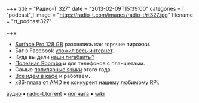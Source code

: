 +++
title = "Радио-Т 327"
date = "2013-02-09T15:39:00"
categories = [ "podcast",]
image = "https://radio-t.com/images/radio-t/rt327.jpg"
filename = "rt_podcast327"

+++

* [Surface Pro 128 GB](http://winsupersite.com/windows-8/surface-pro-128-gb-immediately-sells-out) разошлись как горячие пирожки.
* Баг в Facebook [уложил весь интернет](http://gizmodo.com/5982677/a-facebook-bug-pretty-much-took-down-the-entire-internet).
* Куда вы дели [наши гигабайты?](http://www.zdnet.com/surface-pro-versus-macbook-air-whos-being-dishonest-with-storage-space-7000011009/)
* [Полезная Roomba](http://www.cnn.com/2013/02/08/tech/innovation/automee-phone-cleaner/index.html) и для телефонов с планшетами.
* Самые [популярные языки](http://blog.codeeval.com/most-popular-programming-languages-of-2013) этого года.
* [Все идем в кафе](http://www.fastcompany.com/3005011/why-you-should-work-coffee-shop-even-when-you-have-office) и работаем.
* [x86-плата от AMD](http://habrahabr.ru/post/167211/) не конкурент нашему любимому RPi.

[аудио](http://cdn.radio-t.com/rt_podcast327.mp3) • [radio-t.torrent](http://cdn.radio-t.com/torrents/rt_podcast327.mp3.torrent) • [лог чата](http://chat.radio-t.com/logs/radio-t-327.html) • [wiki](http://wiki.radio-t.com/%D0%92%D1%8B%D0%BF%D1%83%D1%81%D0%BA_327)<audio src="http://cdn.radio-t.com/rt_podcast327.mp3" preload="none"></audio>
